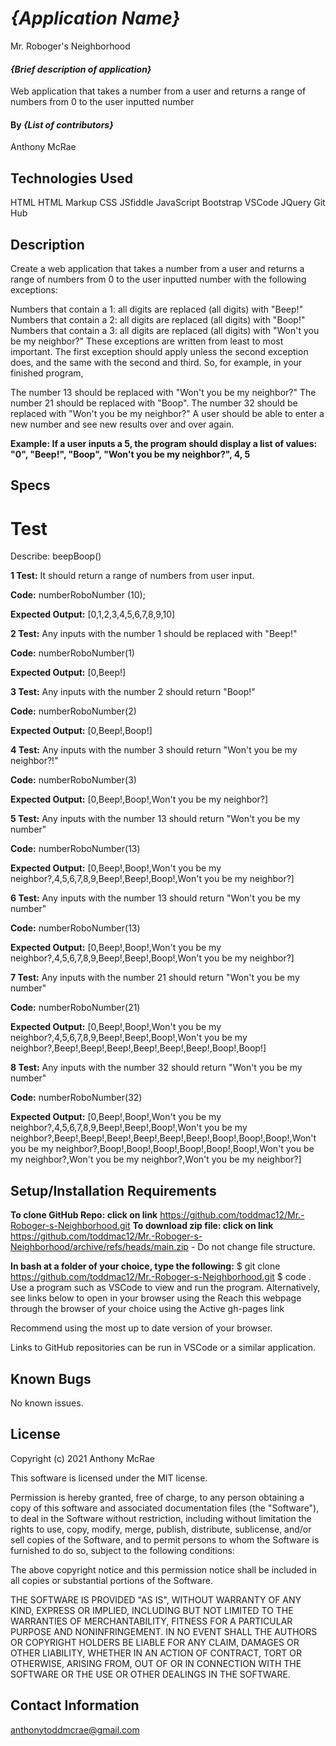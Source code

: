 # _{Application Name}_
Mr. Roboger's Neighborhood

#### _{Brief description of application}_
 Web application that takes a number from a user and returns a range of numbers from 0 to the user inputted number 

#### By _**{List of contributors}**_
Anthony McRae

## Technologies Used
HTML
HTML Markup
CSS
JSfiddle
JavaScript
Bootstrap
VSCode
JQuery
Git Hub

## Description
Create a web application that takes a number from a user and returns a range of numbers from 0 to the user inputted number with the following exceptions:

Numbers that contain a 1: all digits are replaced (all digits) with "Beep!"
Numbers that contain a 2: all digits are replaced (all digits) with "Boop!"
Numbers that contain a 3: all digits are replaced (all digits) with "Won't you be my neighbor?"
These exceptions are written from least to most important. The first exception should apply unless the second exception does, and the same with the second and third. So, for example, in your finished program,

The number 13 should be replaced with "Won't you be my neighbor?"
The number 21 should be replaced with "Boop".
The number 32 should be replaced with "Won't you be my neighbor?"
A user should be able to enter a new number and see new results over and over again.

**Example: If a user inputs a 5, the program should display a list of values: "0", "Beep!", "Boop", "Won't you be my neighbor?", 4, 5**

## Specs

# Test
Describe: beepBoop()


**1 Test:** It should return a range of numbers from user input.


**Code:** numberRoboNumber (10);


**Expected Output:** [0,1,2,3,4,5,6,7,8,9,10]


**2 Test:** Any inputs with the number 1 should be replaced with "Beep!"


**Code:** numberRoboNumber(1)


**Expected Output:** [0,Beep!]


**3 Test:** Any inputs with the number 2 should return "Boop!"


**Code:** numberRoboNumber(2)


**Expected Output:** [0,Beep!,Boop!]


**4 Test:** Any inputs with the number 3 should return "Won't you be my neighbor?!"


**Code:** numberRoboNumber(3)


**Expected Output:** [0,Beep!,Boop!,Won't you be my neighbor?]


**5 Test:** Any inputs with the number 13 should return "Won't you be my number"


**Code:** numberRoboNumber(13)


**Expected Output:** [0,Beep!,Boop!,Won't you be my neighbor?,4,5,6,7,8,9,Beep!,Beep!,Boop!,Won't you be my neighbor?]


**6 Test:** Any inputs with the number 13 should return "Won't you be my number"


**Code:** numberRoboNumber(13)


**Expected Output:** [0,Beep!,Boop!,Won't you be my neighbor?,4,5,6,7,8,9,Beep!,Beep!,Boop!,Won't you be my neighbor?]


**7 Test:** Any inputs with the number 21 should return "Won't you be my number"


**Code:** numberRoboNumber(21)


**Expected Output:** [0,Beep!,Boop!,Won't you be my neighbor?,4,5,6,7,8,9,Beep!,Beep!,Boop!,Won't you be my neighbor?,Beep!,Beep!,Beep!,Beep!,Beep!,Beep!,Boop!,Boop!]


**8 Test:** Any inputs with the number 32 should return "Won't you be my number"


**Code:** numberRoboNumber(32)


**Expected Output:** [0,Beep!,Boop!,Won't you be my neighbor?,4,5,6,7,8,9,Beep!,Beep!,Boop!,Won't you be my neighbor?,Beep!,Beep!,Beep!,Beep!,Beep!,Beep!,Boop!,Boop!,Boop!,Won't you be my neighbor?,Boop!,Boop!,Boop!,Boop!,Boop!,Boop!,Won't you be my neighbor?,Won't you be my neighbor?,Won't you be my neighbor?]



## Setup/Installation Requirements

**To clone GitHub Repo: click on link** https://github.com/toddmac12/Mr.-Roboger-s-Neighborhood.git
**To download zip file: click on link** https://github.com/toddmac12/Mr.-Roboger-s-Neighborhood/archive/refs/heads/main.zip - Do not change file structure.

**In bash at a folder of your choice, type the following:** $ git clone https://github.com/toddmac12/Mr.-Roboger-s-Neighborhood.git $ code .
Use a program such as VSCode to view and run the program.
Alternatively, see links below to open in your browser using the Reach this webpage through the browser of your choice using the Active gh-pages link

Recommend using the most up to date version of your browser.

Links to GitHub repositories can be run in VSCode or a similar application.



## Known Bugs

No known issues.

## License
Copyright (c) 2021 Anthony McRae

This software is licensed under the MIT license.

Permission is hereby granted, free of charge, to any person obtaining a copy of this software and associated documentation files (the "Software"), to deal in the Software without restriction, including without limitation the rights to use, copy, modify, merge, publish, distribute, sublicense, and/or sell copies of the Software, and to permit persons to whom the Software is furnished to do so, subject to the following conditions:

The above copyright notice and this permission notice shall be included in all copies or substantial portions of the Software.

THE SOFTWARE IS PROVIDED "AS IS", WITHOUT WARRANTY OF ANY KIND, EXPRESS OR IMPLIED, INCLUDING BUT NOT LIMITED TO THE WARRANTIES OF MERCHANTABILITY, FITNESS FOR A PARTICULAR PURPOSE AND NONINFRINGEMENT. IN NO EVENT SHALL THE AUTHORS OR COPYRIGHT HOLDERS BE LIABLE FOR ANY CLAIM, DAMAGES OR OTHER LIABILITY, WHETHER IN AN ACTION OF CONTRACT, TORT OR OTHERWISE, ARISING FROM, OUT OF OR IN CONNECTION WITH THE SOFTWARE OR THE USE OR OTHER DEALINGS IN THE SOFTWARE.

## Contact Information

anthonytoddmcrae@gmail.com